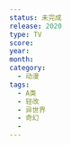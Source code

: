 ```yaml
---
status: 未完成
release: 2020
type: TV
score:
year:
month:
category:
  - 动漫
tags:
  - A类
  - 轻改
  - 异世界
  - 奇幻
  - 
---
```

